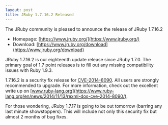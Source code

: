 ```yaml
---
layout: post
title: JRuby 1.7.16.2 Released
---
```

The JRuby community is pleased to announce the release of JRuby 1.7.16.2

- Homepage: [https://www.jruby.org/](https://www.jruby.org/)
- Download: [https://www.jruby.org/download](https://www.jruby.org/download)

JRuby 1.7.16.2 is our eighteenth update release since JRuby 1.7.0.  The primary goal of 1.7 point releases is to fill out any missing compatibility issues with Ruby 1.9.3.  

1.7.16.2 is a security fix release for [CVE-2014-8090](https://cve.mitre.org/cgi-bin/cvename.cgi?name=CVE-2014-8090).  All users are strongly recommended to upgrade.   For more information, check out the excellent write up on [www.ruby-lang.org](https://www.ruby-lang.org/en/news/2014/11/13/rexml-dos-cve-2014-8090/).

For those wondering, JRuby 1.7.17 is going to be out tomorrow (barring any last minute showstoppers).  This will include not only this security fix but almost 2 months of bug fixes.
